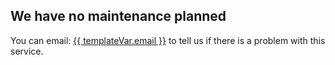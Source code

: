 ## We have no maintenance planned

You can email: <a href="mailto:{{ templateVar.email }}">{{ templateVar.email }}</a> to tell us if there is a problem with this service.
